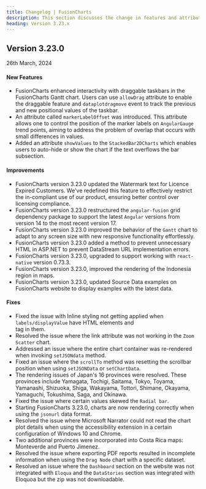 ```yaml
---
title: Changelog | FusionCharts
description: This section discusses the change in features and attributes with the latest released version.
heading: Version 3.23.x
---
```


<h2 class="sub-heading">Version 3.23.0</h2>

<p class="release-date">26th March, 2024</p>


<h4>New Features</h4>

- FusionCharts enhanced interactivity with draggable taskbars in the FusionCharts Gantt chart. Users can use `allowDrag` attribute to enable the draggable feature and `dataplotdragmove` event to track the previous and new positional values of the taskbar.
- An attribute called `markerLabelOffset` was introduced. This attribute allows one to control the position of the marker labels on `AngularGauge` trend points, aiming to address the problem of overlap that occurs with small differences in values.
- Added an attribute `showValues` to the `StackedBar2DCharts` which enables users to auto-hide or show the chart if the text overflows the bar subsection.

<h4>Improvements</h4>

- FusionCharts version 3.23.0 updated the Watermark text for Licence Expired Customers. We've redefined this feature to effectively restrict the in-compliant use of our product, ensuring better control over licensing compliance.
- FusionCharts version 3.23.0 restructured the `angular-fusion` grid dependency package to support the latest `Angular` versions from version 14 to the most recent version 17.
- FusionCharts version 3.23.0 improved the behavior of the `Gantt` chart to adapt to any screen size with new responsive functionality effortlessly.
- FusionCharts version 3.23.0 added a method to prevent unnecessary HTML in ASP.NET to prevent DataStream URL implementation errors.
- FusionCharts version 3.23.0, upgraded to support working with `react-native` version 0.73.3.
- FusionCharts version 3.23.0, improved the rendering of the Indonesia region in maps.
- FusionCharts version 3.23.0, updated Source Data examples on FusionCharts website to display examples with the latest data.

<h4>Fixes</h4>

- Fixed the issue with Inline styling not getting applied when `labels/displayValue` have HTML elements and <br> tag in them.
- Resolved the issue where the link attribute was not working in the `Zoom Scatter` chart.
- Addressed an issue where the entire chart container was re-rendered when invoking `setJSONdata` method.
- Fixed an issue where the `scrollTo` method was resetting the scrollbar position when using `setJSONData` or `setChartData`.
- The rendering issues of Japan's 16 provinces were resolved. These provinces include Yamagata, Tochigi, Saitama, Tokyo, Toyama, Yamanashi, Shizuoka, Shiga, Wakayama, Tottori, Shimane, Okayama, Yamaguchi, Tokushima, Saga, and Okinawa.
- Fixed the issue where certain values skewed the `Radial bar`.
- Starting FusionCharts 3.23.0, charts are now rendering correctly when using the `jsonurl` data format.
- Resolved the issue where Microsoft Narrator could not read the chart plot details when using the accessibility extension in a certain configuration of Windows 10 and Chrome.
- Two additional provinces were incorporated into Costa Rica maps: Monteverde and Puerto Jimenez.
- Resolved the issue where exporting PDF reports resulted in incomplete information when using the `Drag Node` chart with a specific dataset.
- Resolved an issue where the `Dashboard` section on the website was not integrated with `Eloqua` and the `DataStories` section was integrated with Eloquoa but the zip was not downloadable.





  

